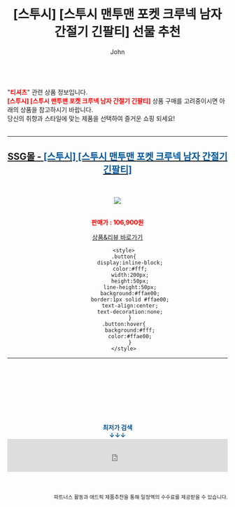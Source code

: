 ﻿---
layout: post
title:  "[스투시] [스투시 맨투맨 포켓 크루넥 남자 간절기 긴팔티] 선물 추천"
author: John
categories: [ 티셔츠 ]
tags: [ 티셔츠, 티셔츠 제작, 티셔츠 디자인, 티셔츠 도안, 티셔츠 목업, 티셔츠 넣어입기, 티셔츠 앞에만 넣기, 티셔츠 개는법, 티셔츠 프린팅, 티셔츠 사이즈 ]
image: https://shopping-phinf.pstatic.net/main_2858423/28584238645.jpg 
description: "[스투시] [스투시 맨투맨 포켓 크루넥 남자 간절기 긴팔티] 선물 추천 관련 상품으로 가장 고객 선호도가 높은 제품입니다."
toc: true
toc_sticky: true
---

<br>
"<b><font color='#ff0000'>티셔츠</font></b>" 관련 상품 정보입니다.
<br>
<b><font color='#ff0000'>[스투시] [스투시 맨투맨 포켓 크루넥 남자 간절기 긴팔티]</font></b> 상품 구매를 고려중이시면 아래의 상품을 참고하시기 바랍니다.
<br>
당신의 취향과 스타일에 맞는 제품을 선택하여 즐거운 쇼핑 되세요!
<br><br>
<hr>
<p>
    
<center><h2><a href="https://nico.kr/C05M5O" target="_blank"><b>SSG몰 - <font color='#01579B'>[스투시] [스투시 맨투맨 포켓 크루넥 남자 간절기 긴팔티]</font></b></a></h2><br>

<a href="https://nico.kr/C05M5O" target="_blank"><img src="https://shopping-phinf.pstatic.net/main_2858423/28584238645.jpg"></a><br><br>

<b><font color='#ff0000'>판매가 : 106,900원 </font></b><br>

<a href="https://nico.kr/C05M5O" target="_blank" class="button">상품&리뷰 바로가기</a><p>

        <style>
        .button{
            display:inline-block;
            color:#fff;
            width:200px;
            height:50px;
            line-height:50px;
            background:#ffae00;
            border:1px solid #ffae00;
            text-align:center;
            text-decoration:none;
            }
        .button:hover{
            background:#fff;
            color:#ffae00;
            }
        </style>

<hr>

<br><br><br><br><br><br><br>
<center><b><font color='#01579B' size='medium'>최저가 검색<br>
↓↓↓</font></b></center>
<center><iframe src="https://coupa.ng/b1Tbjx" width="100%" height="75" frameborder="0" scrolling="no" referrerpolicy="unsafe-url"></iframe></center>
<br><br>
<p>
<small>
    <div align="right">파트너스 활동과 애드픽 제품추천을 통해 일정액의 수수료를 제공받을 수 있습니다.</div>
</small>
</p>
